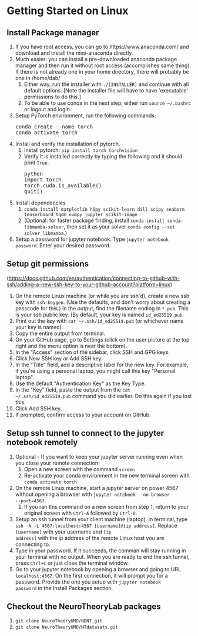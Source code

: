 # Getting Started on Linux

## Install Package manager
<ol>
<li>If you have root access, you can go to https://www.anaconda.com/ and download and install the mini-anaconda directly.</li>
<li>Much easier: you can install a pre-downloaded anaconda package manager and then run it without root access (accomplishes same thing). If there is not already one in your home directory, there will probably be one in /home/dab/
	<ol>
	<li>Either way, run the installer with <code>./[INSTALLER]</code> and continue with all default options. [Note the installer file will have to have 'executable' permissions to do this.]
	<li>To be able to use conda in the next step, either run <code>source ~/.bashrc</code> or logout and login.
	</ol></li>
<li>Setup PyTorch environment, run the following commands:
	<pre>conda create --name torch<br>conda activate torch</pre>
</li>
<li>Install and verify the installation of pytorch.
	<ol>
	<li>Install pytorch: <code>pip install torch torchvision</code>
	<li>Verify it is installed correctly by typing the following and it should print <code>True</code>.
    	<pre>python<br>import torch<br>torch.cuda.is_available()<br>quit()</pre>
	</li></ol>
<li>Install dependencies
	<ol>
	<li><code>conda install matplotlib h5py scikit-learn dill scipy seaborn tensorboard tqdm numpy jupyter scikit-image</code></li>
 	<li>(Optional: for faster package finding, install <code>conda install conda-libmamba-solver</code>, then set it as your solver <code>conda config --set solver libmamba</code>.)
	</li></ol>
<li>Setup a password for jupyter notebook. Type <code>jupyter notebook password</code>. Enter your desired password.
</ol>

## Setup git permissions
(https://docs.github.com/en/authentication/connecting-to-github-with-ssh/adding-a-new-ssh-key-to-your-github-account?platform=linux)
1. On the remote Linux machine (or while you are ssh'd), create a new ssh key with <code>ssh-keygen</code>. (Use the defaults, and don't worry about creating a passcode for this.) In the output, find the filename ending in <code>*.pub</code>. This is your ssh public key. (By default, your key is named <code>id_ed25519.pub</code>.
2. Print out the key with <code>cat ~/.ssh/id_ed25519.pub</code> (or whichever name your key is named).
3. Copy the entire output from terminal.
4. On your GitHub page, go to Settings (click on the user picture at the top right and the menu option is near the bottom).
5. In the "Access" section of the sidebar, click  SSH and GPG keys.
6. Click New SSH key or Add SSH key.
7. In the "Title" field, add a descriptive label for the new key. For example, if you're using a personal laptop, you might call this key "Personal laptop".
8. Use the default "Authentication Key" as the Key Type.
9. In the "Key" field, paste the output from the <code>cat ~/.ssh/id_ed25519.pub</code> command you did earlier. Do this again if you lost this.
10. Click Add SSH key.
11. If prompted, confirm access to your account on GitHub.

## Setup ssh tunnel to connect to the jupyter notebook remotely
1. Optional - If you want to keep your jupyter server running even when you close your remote connection:
   	1. Open a new screen with the command ```screen```
   	2. Re-activate your conda environment in the new terminal screen with <code>conda activate torch</code>
3. On the remote Linux machine, start a jupyter server on power 4567 without opening a browser with <code>jupyter notebook --no-browser --port=4567</code>.
   	1. If you ran this command on a new screen from step 1, return to your original screen with <code>Ctrl-A</code> followed by <code>Ctrl-D</code>.
5. Setup an ssh tunnel from your client machine (laptop). In terminal, type <code>ssh -N -L 4567:localhost:4567 [username]@[ip address]</code>. Replace <code>[username]</code> with your username and <code>[ip address]</code> with the ip address of the remote Linux host you are connecting to.
6. Type in your password. If it succeeds, the comman will stay running in your terminal with no output. When you are ready to end the ssh tunnel, press <code>Ctrl+C</code> or just close the terminal window.
7. Go to your jupyter notebook by opening a browser and going to URL <code>localhost:4567</code>. On the first connection, it will prompt you for a password. Provide the one you setup with <code>jupyter notebook password</code> in the Install Packages section.

## Checkout the NeuroTheoryLab packages
1. <code>git clone NeuroTheoryUMD/NDNT.git</code>
2. <code>git clone NeuroTheoryUMD/NTdatasets.git</code>
